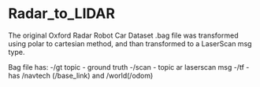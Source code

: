 # Radar_to_LIDAR
The original Oxford Radar Robot Car Dataset .bag file was transformed using polar to cartesian method, and than transformed to a LaserScan msg type.

Bag file has: -/gt topic - ground truth
              -/scan - topic ar laserscan msg
              -/tf - has /navtech (/base_link) and /world(/odom)
